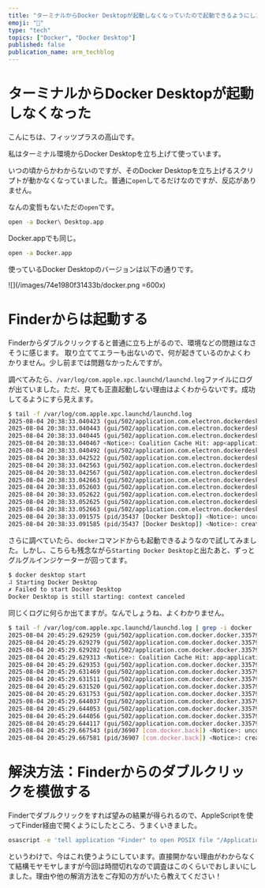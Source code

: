```yaml
---
title: "ターミナルからDocker Desktopが起動しなくなっていたので起動できるようにした"
emoji: "🎼"
type: "tech"
topics: ["Docker", "Docker Desktop"]
published: false
publication_name: arm_techblog
---
```


# ターミナルからDocker Desktopが起動しなくなった

こんにちは、フィッツプラスの高山です。

私はターミナル環境からDocker Desktopを立ち上げて使っています。

いつの頃からかわからないのですが、そのDocker Desktopを立ち上げるスクリプトが動かなくなっていました。普通に`open`してるだけなのですが、反応がありません。

なんの変哲もないただの`open`です。

```sh
open -a Docker\ Desktop.app
```

Docker.appでも同じ。

```sh
open -a Docker.app
```

使っているDocker Desktopのバージョンは以下の通りです。

![](/images/74e1980f31433b/docker.png =600x)

# Finderからは起動する

Finderからダブルクリックすると普通に立ち上がるので、環境などの問題はなさそうに感じます。
取り立ててエラーも出ないので、何が起きているのかよくわかりません。少し前までは問題なかったんですが。

調べてみたら、`/var/log/com.apple.xpc.launchd/launchd.log`ファイルにログが出ていました。ただ、見ても正直起動しない理由はよくわからないです。成功してるようにすら見えます。

```sh
$ tail -f /var/log/com.apple.xpc.launchd/launchd.log
2025-08-04 20:38:33.040423 (gui/502/application.com.electron.dockerdesktop.335794064.335794069) <Notice>: internal event: WILL_SPAWN, code = 0
2025-08-04 20:38:33.040443 (gui/502/application.com.electron.dockerdesktop.335794064.335794069) <Notice>: service state: spawn scheduled
2025-08-04 20:38:33.040445 (gui/502/application.com.electron.dockerdesktop.335794064.335794069) <Notice>: service state: spawning
2025-08-04 20:38:33.040467 <Notice>: Coalition Cache Hit: app<application.com.electron.dockerdesktop.335794064.335794069(502)> [15033]
2025-08-04 20:38:33.040492 (gui/502/application.com.electron.dockerdesktop.335794064.335794069) <Notice>: launching: launch job demand
2025-08-04 20:38:33.042522 (gui/502/application.com.electron.dockerdesktop.335794064.335794069 [35437]) <Notice>: xpcproxy spawned with pid 35437
2025-08-04 20:38:33.042563 (gui/502/application.com.electron.dockerdesktop.335794064.335794069 [35437]) <Notice>: internal event: SPAWNED, code = 0
2025-08-04 20:38:33.042567 (gui/502/application.com.electron.dockerdesktop.335794064.335794069 [35437]) <Notice>: service state: xpcproxy
2025-08-04 20:38:33.042663 (gui/502/application.com.electron.dockerdesktop.335794064.335794069 [35437]) <Notice>: internal event: SOURCE_ATTACH, code = 0
2025-08-04 20:38:33.052603 (gui/502/application.com.electron.dockerdesktop.335794064.335794069 [35437]) <Notice>: service state: running
2025-08-04 20:38:33.052622 (gui/502/application.com.electron.dockerdesktop.335794064.335794069 [35437]) <Notice>: internal event: INIT, code = 0
2025-08-04 20:38:33.052625 (gui/502/application.com.electron.dockerdesktop.335794064.335794069 [35437]) <Notice>: job state = running
2025-08-04 20:38:33.052663 (gui/502/application.com.electron.dockerdesktop.335794064.335794069 [35437]) <Notice>: Successfully spawned Docker Desktop[35437] because launch job demand
2025-08-04 20:38:33.091575 (pid/35437 [Docker Desktop]) <Notice>: uncorking exec source upfront
2025-08-04 20:38:33.091585 (pid/35437 [Docker Desktop]) <Notice>: created
```

さらに調べていたら、`docker`コマンドからも起動できるようなので試してみました。しかし、こちらも残念ながら`Starting Docker Desktop`と出たあと、ずっとグルグルインジケーターが回ってます。

```sh
$ docker desktop start
⠼ Starting Docker Desktop
✗ Failed to start Docker Desktop
Docker Desktop is still starting: context canceled
```

同じくログに何らか出てますが。なんでしょうね、よくわかりません。

```sh
$ tail -f /var/log/com.apple.xpc.launchd/launchd.log | grep -i docker
2025-08-04 20:45:29.629259 (gui/502/application.com.docker.docker.335794051.335794366) <Notice>: internal event: WILL_SPAWN, code = 0
2025-08-04 20:45:29.629279 (gui/502/application.com.docker.docker.335794051.335794366) <Notice>: service state: spawn scheduled
2025-08-04 20:45:29.629282 (gui/502/application.com.docker.docker.335794051.335794366) <Notice>: service state: spawning
2025-08-04 20:45:29.629313 <Notice>: Coalition Cache Hit: app<application.com.docker.docker.335794051.335794366(502)> [1317]
2025-08-04 20:45:29.629353 (gui/502/application.com.docker.docker.335794051.335794366) <Notice>: launching: launch job demand
2025-08-04 20:45:29.631469 (gui/502/application.com.docker.docker.335794051.335794366 [36907]) <Notice>: xpcproxy spawned with pid 36907
2025-08-04 20:45:29.631511 (gui/502/application.com.docker.docker.335794051.335794366 [36907]) <Notice>: internal event: SPAWNED, code = 0
2025-08-04 20:45:29.631520 (gui/502/application.com.docker.docker.335794051.335794366 [36907]) <Notice>: service state: xpcproxy
2025-08-04 20:45:29.631753 (gui/502/application.com.docker.docker.335794051.335794366 [36907]) <Notice>: internal event: SOURCE_ATTACH, code = 0
2025-08-04 20:45:29.644037 (gui/502/application.com.docker.docker.335794051.335794366 [36907]) <Notice>: service state: running
2025-08-04 20:45:29.644053 (gui/502/application.com.docker.docker.335794051.335794366 [36907]) <Notice>: internal event: INIT, code = 0
2025-08-04 20:45:29.644056 (gui/502/application.com.docker.docker.335794051.335794366 [36907]) <Notice>: job state = running
2025-08-04 20:45:29.644117 (gui/502/application.com.docker.docker.335794051.335794366 [36907]) <Notice>: Successfully spawned com.docker.backend[36907] because launch job demand
2025-08-04 20:45:29.667543 (pid/36907 [com.docker.back]) <Notice>: uncorking exec source upfront
2025-08-04 20:45:29.667581 (pid/36907 [com.docker.back]) <Notice>: created
```

# 解決方法：Finderからのダブルクリックを模倣する

Finderでダブルクリックをすれば望みの結果が得られるので、AppleScriptを使ってFinder経由で開くようにしたところ、うまくいきました。

```sh
osascript -e 'tell application "Finder" to open POSIX file "/Applications/Docker.app"'
```

というわけで、今はこれ使うようにしています。直接開かない理由がわからなくて結構モヤモヤしますが今回は時間切れなので調査はこのくらいでおしまいにしました。理由や他の解消方法をご存知の方がいたら教えてください！

